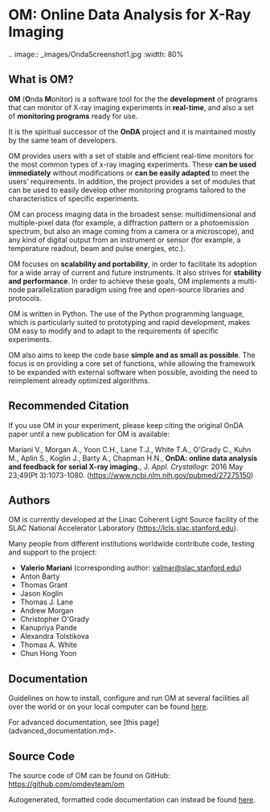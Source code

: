 # OM: Online Data Analysis for X-Ray Imaging

.. image:: _images/OndaScreenshot1.jpg
    :width: 80%


## What is OM?

**OM** (**O**nda **M**onitor) is a software tool for the the **development** of
programs that can monitor of X-ray imaging experiments in **real-time**, and also a set
of **monitoring programs** ready for use.

It is the spiritual successor of the **OnDA** project and it is maintained mostly by
the same team of developers.

OM provides users with a set of stable and efficient real-time monitors for the most
common types of x-ray imaging experiments. These **can be used immediately** without
modifications or **can be easily adapted** to meet the users’ requirements. In
addition, the project provides a set of modules that can be used to easily develop
other monitoring programs tailored to the characteristics of specific experiments.

OM can process imaging data in the broadest sense: multidimensional and
multiple-pixel data (for example, a diffraction pattern or a photoemission spectrum,
but also an image coming from a camera or a microscope), and any kind of digital output
from an instrument or sensor (for example, a temperature readout, beam and pulse
energies, etc.).

OM focuses on **scalability and portability**, in order to facilitate its adoption
for a wide array of current and future instruments. It also strives for **stability and
performance**. In order to achieve these goals, OM implements a multi-node
parallelization paradigm using free and open-source libraries and protocols.

OM is written in Python. The use of the Python programming language, which is
particularly suited to prototyping and rapid development, makes OM easy to modify and
to adapt to the requirements of specific experiments.

OM also aims to keep the code base **simple and as small as possible**. The focus is
on providing a core set of functions, while allowing the framework to be expanded with
external software when possible, avoiding the need to reimplement already optimized
algorithms.


## Recommended Citation

If you use OM in your experiment, please keep citing the original OnDA paper until a
new publication for OM is available:

  Mariani V., Morgan A., Yoon C.H., Lane T.J., White T.A., O'Grady C., Kuhn M., Aplin
  S., Koglin J., Barty A., Chapman H.N., **OnDA: online data analysis and feedback for
  serial X-ray imaging.**, J. *Appl. Crystallogr.* 2016 May 23;49(Pt 3):1073-1080.
  (https://www.ncbi.nlm.nih.gov/pubmed/27275150)


## Authors

OM is currently developed at the Linac Coherent Light Source facility of the SLAC
National Accelerator Laboratory (https://lcls.slac.stanford.edu).

Many people from different institutions worldwide contribute code, testing and support
to the project:

* **Valerio Mariani** (corresponding author: valmar@slac.stanford.edu)
* Anton Barty
* Thomas Grant
* Jason Koglin
* Thomas J. Lane
* Andrew Morgan
* Christopher O'Grady
* Kanupriya Pande
* Alexandra Tolstikova
* Thomas A. White
* Chun Hong Yoon

Documentation
-------------

Guidelines on how to install, configure and run OM at several facilities all over
the world or on your local computer can be found [here](documentation_running_om.md).

For advanced documentation, see [this page](advanced_documentation.md>.


Source Code
-----------

The source code of OM can be found on GitHub: https://github.com/omdevteam/om

Autogenerated, formatted code documentation can instead be found [here](reference/om.md).

